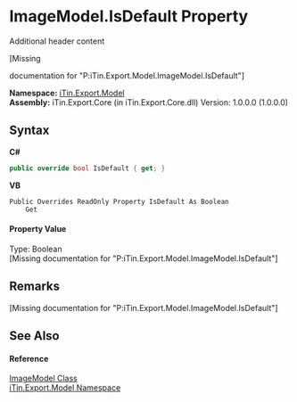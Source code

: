 # ImageModel.IsDefault Property 
Additional header content 

\[Missing <summary> documentation for "P:iTin.Export.Model.ImageModel.IsDefault"\]

**Namespace:**&nbsp;<a href="ef57ffcc-e95e-b212-5a46-9aa6f5a3511f">iTin.Export.Model</a><br />**Assembly:**&nbsp;iTin.Export.Core (in iTin.Export.Core.dll) Version: 1.0.0.0 (1.0.0.0)

## Syntax

**C#**<br />
``` C#
public override bool IsDefault { get; }
```

**VB**<br />
``` VB
Public Overrides ReadOnly Property IsDefault As Boolean
	Get
```


#### Property Value
Type: Boolean<br />\[Missing <value> documentation for "P:iTin.Export.Model.ImageModel.IsDefault"\]

## Remarks
\[Missing <remarks> documentation for "P:iTin.Export.Model.ImageModel.IsDefault"\]

## See Also


#### Reference
<a href="137d2f5b-d37d-72be-e7a0-12bcf0b26444">ImageModel Class</a><br /><a href="ef57ffcc-e95e-b212-5a46-9aa6f5a3511f">iTin.Export.Model Namespace</a><br />